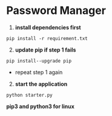 # Password Manager

1. **install dependencies first**

`pip install -r requirement.txt`

2. **update pip if step 1 fails**

`pip install--upgrade pip`

- repeat step 1 again

2. **start the application**

`python starter.py`

**pip3 and python3 for linux**
